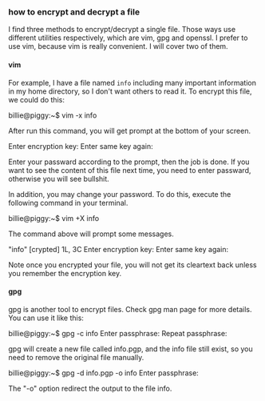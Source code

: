 ### how to encrypt and decrypt a file

I find three methods to encrypt/decrypt a single file. Those ways use
different utilities respectively, which are vim, gpg and openssl. I prefer
to use vim, because vim is really convenient. I will cover two of them.

#### vim

For example, I have a file named `info` including many important information in
my home directory, so I don't want others to read it. To encrypt this file,
we could do this:

  billie@piggy:~$ vim -x info

After run this command, you will get prompt at the bottom of your screen.

  Enter encryption key:
  Enter same key again:

Enter your passward according to the prompt, then the job is done. If you want
to see the content of this file next time, you need to enter passward,
otherwise you will see bullshit.

In addition, you may change your password. To do this, execute the following
command in your terminal.

  billie@piggy:~$ vim +X info

The command above will prompt some messages.

  "info" [crypted] 1L, 3C
  Enter encryption key:
  Enter same key again:

Note once you encrypted your file, you will not get its cleartext back unless you
remember the encryption key.

#### gpg
gpg is another tool to encrypt files. Check gpg man page for more details. You
can use it like this:

  billie@piggy:~$ gpg -c info
  Enter passphrase:
  Repeat passphrase:

gpg will create a new file called info.pgp, and the info file still exist,
so you need to remove the original file manually.  

  billie@piggy:~$ gpg -d info.pgp -o info
  Enter passphrase:

The "-o" option redirect the output to the file info.
